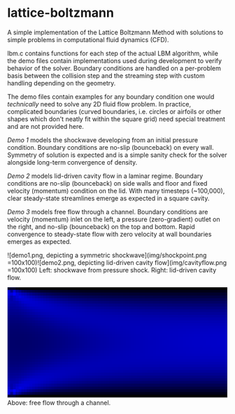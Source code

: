 # lattice-boltzmann
A simple implementation of the Lattice Boltzmann Method with solutions to simple problems in computational fluid dynamics (CFD).

lbm.c contains functions for each step of the actual LBM algorithm, while the demo files contain implementations used during development to verify behavior of the solver. Boundary conditions are handled on a per-problem basis between the collision step and the streaming step with custom handling depending on the geometry.

The demo files contain examples for any boundary condition one would *technically* need to solve any 2D fluid flow problem. In practice, complicated boundaries (curved boundaries, i.e. circles or airfoils or other shapes which don't neatly fit within the square grid) need special treatment and are not provided here.

*Demo 1* models the shockwave developing from an initial pressure condition. Boundary conditions are no-slip (bounceback) on every wall. Symmetry of solution is expected and is a simple sanity check for the solver alongside long-term convergence of density.

*Demo 2* models lid-driven cavity flow in a laminar regime. Boundary conditions are no-slip (bounceback) on side walls and floor and fixed velocity (momentum) condition on the lid. With many timesteps (~100,000), clear steady-state streamlines emerge as expected in a square cavity.

*Demo 3* models free flow through a channel. Boundary conditions are velocity (momentum) inlet on the left, a pressure (zero-gradient) outlet on the right, and no-slip (bounceback) on the top and bottom. Rapid convergence to steady-state flow with zero velocity at wall boundaries emerges as expected.


![demo1.png, depicting a symmetric shockwave](img/shockpoint.png =100x100)![demo2.png, depicting lid-driven cavity flow](img/cavityflow.png =100x100)
Left: shockwave from pressure shock. Right: lid-driven cavity flow.

![demo3.png, depicting free channel flow](img/channelflow.png)
Above: free flow through a channel.

